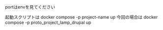 portはenvを見てください

起動スクリプトは
docker compose -p project-name up
今回の場合は docker compose -p proto_project_lamp_drupal up